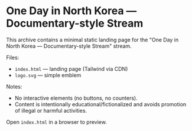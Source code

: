 # One Day in North Korea — Documentary-style Stream

This archive contains a minimal static landing page for the "One Day in North Korea — Documentary-style Stream" stream.

Files:
- `index.html` — landing page (Tailwind via CDN)
- `logo.svg` — simple emblem

Notes:
- No interactive elements (no buttons, no counters).
- Content is intentionally educational/fictionalized and avoids promotion of illegal or harmful activities.

Open `index.html` in a browser to preview.
